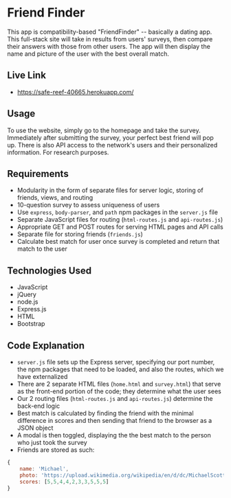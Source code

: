 # Friend Finder

This app is compatibility-based "FriendFinder" -- basically a dating app. This full-stack site will take in results from users' surveys, then compare their answers with those from other users. The app will then display the name and picture of the user with the best overall match.

## Live Link
 - https://safe-reef-40665.herokuapp.com/

## Usage

To use the website, simply go to the homepage and take the survey. Immediately after submitting the survey, your perfect best friend will pop up. There is also API access to the network's users and their personalized information. For research purposes.

## Requirements
- Modularity in the form of separate files for server logic, storing of friends, views, and routing
- 10-question survey to assess uniqueness of users
- Use `express`, `body-parser`, and `path` npm packages in the `server.js` file
- Separate JavaScript files for routing (`html-routes.js` and `api-routes.js`)
- Appropriate GET and POST routes for serving HTML pages and API calls
- Separate file for storing friends (`friends.js`)
- Calculate best match for user once survey is completed and return that match to the user

## Technologies Used

- JavaScript
- jQuery
- node.js
- Express.js
- HTML
- Bootstrap

## Code Explanation
- `server.js` file sets up the Express server, specifying our port number, the npm packages that need to be loaded, and also the routes, which we have externalized
- There are 2 separate HTML files (`home.html` and `survey.html`) that serve as the front-end portion of the code; they determine what the user sees
- Our 2 routing files (`html-routes.js` and `api-routes.js`) determine the back-end logic
- Best match is calculated by finding the friend with the minimal difference in scores and then sending that friend to the browser as a JSON object
- A modal is then toggled, displaying the the best match to the person who just took the survey
- Friends are stored as such:

```js
{
	name: 'Michael',
    photo: 'https://upload.wikimedia.org/wikipedia/en/d/dc/MichaelScott.png',
    scores: [5,5,4,4,2,3,3,5,5,5]
}
```